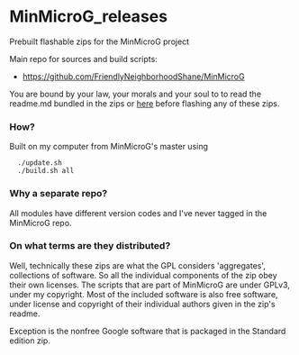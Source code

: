 # MinMicroG_releases
Prebuilt flashable zips for the MinMicroG project

Main repo for sources and build scripts:
 - https://github.com/FriendlyNeighborhoodShane/MinMicroG

You are bound by your law, your morals and your soul to to read the readme.md bundled in the zips or [here](https://github.com/FriendlyNeighborhoodShane/MinMicroG/blob/master/README.md) before flashing any of these zips.

### How?
Built on my computer from MinMicroG's master using
```
  ./update.sh
  ./build.sh all
```

### Why a separate repo?
All modules have different version codes and I've never tagged in the MinMicroG repo.

### On what terms are they distributed?
Well, technically these zips are what the GPL considers 'aggregates', collections of software. So all the individual components of the zip obey their own licenses. The scripts that are part of MinMicroG are under GPLv3, under my copyright. Most of the included software is also free software, under license and copyright of their individual authors given in the zip's readme.

Exception is the nonfree Google software that is packaged in the Standard edition zip.
